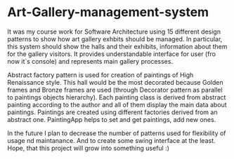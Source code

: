 # Art-Gallery-management-system
It was my course work for Software Architecture using 15 different design patterns to show how art gallery exhbits should be managed. 
In particular, this system should show the halls and their exhibits, information about them for the gallery visitors. It provides 
understandable interface for user (fro now it`s console) and represents main gallery processes.

Abstract factory pattern is used for creation of paintings of High Renaissance style. This hall would be the most decorated because 
Golden frames and Bronze frames are used (through Decorator pattern as parallel to paintings objects hierarchy). Each painting class is derived from abstract painting according to the author and all of them display the main data about paintings. Paintings are created using 
different factories derived from an abstract one. PaintingApp helps to set and get paintings, add new ones.




In the future I plan to decrease the number of patterns used for flexibility of usage nd maintanance. And to create some swing interface at 
the least. Hope, that this project will grow into something useful :) 
